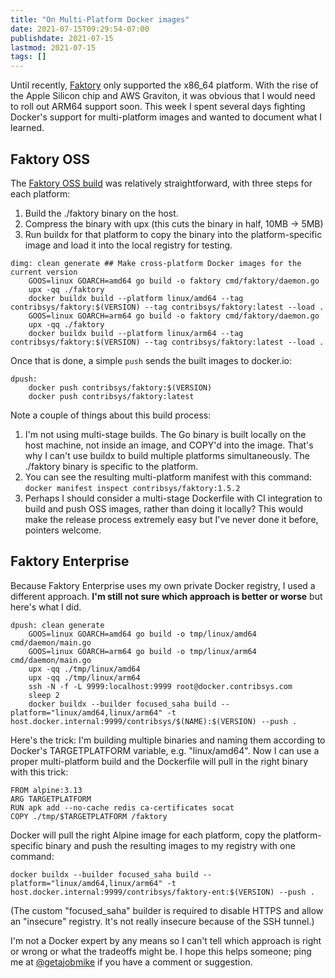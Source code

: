 ```yaml
---
title: "On Multi-Platform Docker images"
date: 2021-07-15T09:29:54-07:00
publishdate: 2021-07-15
lastmod: 2021-07-15
tags: []
---
```


Until recently, [Faktory](https://contribsys.com/faktory) only supported the x86_64 platform. With the
rise of the Apple Silicon chip and AWS Graviton, it was obvious that I
would need to roll out ARM64 support soon. This week
I spent several days fighting Docker's support for multi-platform images and wanted to document what I learned.

## Faktory OSS

The [Faktory OSS build](https://github.com/contribsys/faktory/blob/master/Makefile) was relatively straightforward, with three steps
for each platform:

1. Build the ./faktory binary on the host.
2. Compress the binary with upx (this cuts the binary in half, 10MB -> 5MB)
3. Run buildx for that platform to copy the binary into the platform-specific image and load it into the
   local registry for testing.

```make
dimg: clean generate ## Make cross-platform Docker images for the current version
	GOOS=linux GOARCH=amd64 go build -o faktory cmd/faktory/daemon.go
	upx -qq ./faktory
	docker buildx build --platform linux/amd64 --tag contribsys/faktory:$(VERSION) --tag contribsys/faktory:latest --load .
	GOOS=linux GOARCH=arm64 go build -o faktory cmd/faktory/daemon.go
	upx -qq ./faktory
	docker buildx build --platform linux/arm64 --tag contribsys/faktory:$(VERSION) --tag contribsys/faktory:latest --load .
```

Once that is done, a simple `push` sends the built images to docker.io:

```make
dpush:
	docker push contribsys/faktory:$(VERSION)
	docker push contribsys/faktory:latest
```

Note a couple of things about this build process:

1. I'm not using multi-stage builds. The Go binary is built locally on
   the host machine, not inside an image, and COPY'd into the image.
   That's why I can't use buildx to build multiple platforms
   simultaneously. The ./faktory binary is specific to the platform.
2. You can see the resulting multi-platform manifest with this command:
   `docker manifest inspect contribsys/faktory:1.5.2`
3. Perhaps I should consider a multi-stage Dockerfile with CI integration to build and push OSS images, rather than doing it locally?
   This would make the release process extremely easy but I've never done it before, pointers welcome.

## Faktory Enterprise

Because Faktory Enterprise uses my own private Docker registry, I used a
different approach. **I'm still not sure which approach is better or worse**
but here's what I did.

```make
dpush: clean generate
	GOOS=linux GOARCH=amd64 go build -o tmp/linux/amd64 cmd/daemon/main.go
	GOOS=linux GOARCH=arm64 go build -o tmp/linux/arm64 cmd/daemon/main.go
	upx -qq ./tmp/linux/amd64
	upx -qq ./tmp/linux/arm64
	ssh -N -f -L 9999:localhost:9999 root@docker.contribsys.com
	sleep 2
	docker buildx --builder focused_saha build --platform="linux/amd64,linux/arm64" -t host.docker.internal:9999/contribsys/$(NAME):$(VERSION) --push .
```

Here's the trick: I'm building multiple binaries and naming them according to Docker's
TARGETPLATFORM variable, e.g. "linux/amd64". Now I can use a proper multi-platform build
and the Dockerfile will pull in the right binary with this trick:

```docker
FROM alpine:3.13
ARG TARGETPLATFORM
RUN apk add --no-cache redis ca-certificates socat
COPY ./tmp/$TARGETPLATFORM /faktory
```

Docker will pull the right Alpine image for each platform, copy the platform-specific binary and push the resulting images to my registry with one command:

```
docker buildx --builder focused_saha build --platform="linux/amd64,linux/arm64" -t host.docker.internal:9999/contribsys/faktory-ent:$(VERSION) --push .
```

(The custom "focused_saha" builder is required to disable HTTPS and allow
an "insecure" registry. It's not really insecure because of the SSH tunnel.)

I'm not a Docker expert by any means so I can't tell which approach is
right or wrong or what the tradeoffs might be. I hope this helps
someone; ping me at [@getajobmike](https://ruby.social/@getajobmike) if you have a comment or suggestion.
